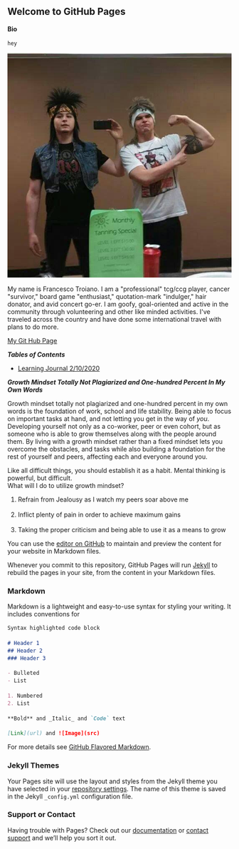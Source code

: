 ## Welcome to GitHub Pages

**Bio**

`hey`

![image](/me.jpg)


My name is Francesco Troiano. I am a "professional" tcg/ccg player, cancer "survivor," board game "enthusiast," quotation-mark "indulger," hair donator, and avid concert go-er. I am goofy, goal-oriented and active in the community through volunteering and other like minded activities. I've traveled across the country and have done some international travel with plans to do more.


[My Git Hub Page](https://francescodt.github.io/learningjournal/)


__*Tables of Contents*__
  -  [Learning Journal 2/10/2020](lab1b.md)





__*Growth Mindset Totally Not Plagiarized and One-hundred Percent In My Own Words*__ 

Growth mindset totally not plagiarized and one-hundred percent in my own words is the foundation of work, school and life stability. Being able to focus on important tasks at hand, and not letting you get in the way of *you*. Developing yourself not only as a co-worker, peer or even cohort, but as someone who is able to grow themselves along with the people around them. By living with a growth mindset rather than a fixed mindset lets you overcome the obstacles, and tasks while also building a foundation for the rest of yourself and peers, affecting each and everyone around you.

Like all difficult things, you should establish it as a habit. Mental thinking is powerful, but difficult.<br> What will I do to utilize growth mindset?
<ol><li> Refrain from Jealousy as I watch my peers soar above me </li><br>
  <li> Inflict plenty of pain in order to achieve maximum gains </li><br>
  <li> Taking the proper criticism and being able to use it as a means to grow </li></ol>





You can use the [editor on GitHub](https://github.com/francescodt/learningjournal/edit/master/README.md) to maintain and preview the content for your website in Markdown files.

Whenever you commit to this repository, GitHub Pages will run [Jekyll](https://jekyllrb.com/) to rebuild the pages in your site, from the content in your Markdown files.

### Markdown

Markdown is a lightweight and easy-to-use syntax for styling your writing. It includes conventions for

```markdown
Syntax highlighted code block

# Header 1
## Header 2
### Header 3

- Bulleted
- List

1. Numbered
2. List

**Bold** and _Italic_ and `Code` text

[Link](url) and ![Image](src)
```

For more details see [GitHub Flavored Markdown](https://guides.github.com/features/mastering-markdown/).

### Jekyll Themes

Your Pages site will use the layout and styles from the Jekyll theme you have selected in your [repository settings](https://github.com/francescodt/learningjournal/settings). The name of this theme is saved in the Jekyll `_config.yml` configuration file.

### Support or Contact

Having trouble with Pages? Check out our [documentation](https://help.github.com/categories/github-pages-basics/) or [contact support](https://github.com/contact) and we’ll help you sort it out.
